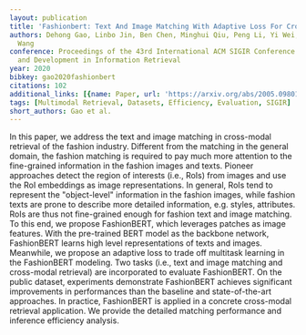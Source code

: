 ```yaml
---
layout: publication
title: 'Fashionbert: Text And Image Matching With Adaptive Loss For Cross-modal Retrieval'
authors: Dehong Gao, Linbo Jin, Ben Chen, Minghui Qiu, Peng Li, Yi Wei, Yi Hu, Hao
  Wang
conference: Proceedings of the 43rd International ACM SIGIR Conference on Research
  and Development in Information Retrieval
year: 2020
bibkey: gao2020fashionbert
citations: 102
additional_links: [{name: Paper, url: 'https://arxiv.org/abs/2005.09801'}]
tags: [Multimodal Retrieval, Datasets, Efficiency, Evaluation, SIGIR]
short_authors: Gao et al.
---
```

In this paper, we address the text and image matching in cross-modal
retrieval of the fashion industry. Different from the matching in the general
domain, the fashion matching is required to pay much more attention to the
fine-grained information in the fashion images and texts. Pioneer approaches
detect the region of interests (i.e., RoIs) from images and use the RoI
embeddings as image representations. In general, RoIs tend to represent the
"object-level" information in the fashion images, while fashion texts are prone
to describe more detailed information, e.g. styles, attributes. RoIs are thus
not fine-grained enough for fashion text and image matching. To this end, we
propose FashionBERT, which leverages patches as image features. With the
pre-trained BERT model as the backbone network, FashionBERT learns high level
representations of texts and images. Meanwhile, we propose an adaptive loss to
trade off multitask learning in the FashionBERT modeling. Two tasks (i.e., text
and image matching and cross-modal retrieval) are incorporated to evaluate
FashionBERT. On the public dataset, experiments demonstrate FashionBERT
achieves significant improvements in performances than the baseline and
state-of-the-art approaches. In practice, FashionBERT is applied in a concrete
cross-modal retrieval application. We provide the detailed matching performance
and inference efficiency analysis.